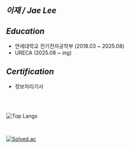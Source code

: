 ## *이재 / Jae Lee*

## *Education*
- 연세대학교 전기전자공학부 (2018.03 ~ 2025.08)
- URECA (2025.08 ~ ing)

## *Certification*
- 정보처리기사

<br><br>

![Top Langs](https://github-readme-stats.vercel.app/api/top-langs/?username=Jsnooopy&layout=compact)

<br>

[![Solved.ac](http://mazassumnida.wtf/api/v2/generate_badge?boj=lj3552)](https://solved.ac/lj3552)
